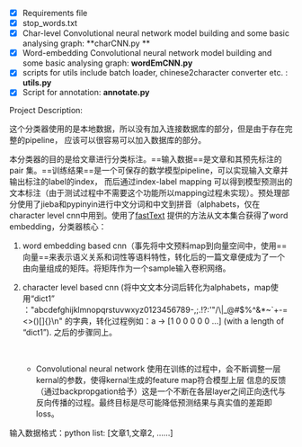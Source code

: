 - [x] Requirements file
- [x] stop_words.txt
- [x] Char-level Convolutional neural network model building and some basic analysing graph: **charCNN.py **
- [x] Word-embedding Convolutional neural network model building and some basic analysing graph: **wordEmCNN.py**
- [x] scripts for utils include batch loader, chinese2character converter etc. : **utils.py**
- [x] Script for annotation: **annotate.py**

Project Description:

这个分类器使用的是本地数据，所以没有加入连接数据库的部分，但是由于存在完整的pipeline， 应该可以很容易可以加入数据库的部分。



本分类器的目的是给文章进行分类标注。==输入数据==是文章和其预先标注的pair 集。==训练结果==是一个可保存的数学模型pipeline，可以实现输入文章并输出标注的label的index， 而后通过index-label mapping 可以得到模型预测出的文本标注（由于测试过程中不需要这个功能所以mapping过程未实现）。预处理部分使用了jieba和pypinyin进行中文分词和中文到拼音（alphabets，仅在character level cnn中用到。使用了[fastText](https://research.fb.com/fasttext/) 提供的方法从文本集合获得了word embedding，分类器核心：

1. word embedding based cnn（事先将中文预料map到向量空间中，使用==向量==来表示语义关系和词性等语料特性，转化后的一篇文章便成为了一个由向量组成的矩阵。将矩阵作为一个sample输入卷积网络。

2. character level based cnn (将中文文本分词后转化为alphabets，map使用“dict1” ："abcdefghijklmnopqrstuvwxyz0123456789-,;.!?:'\"/\\|_@#$%^&*~`+-=<>()[]{}\n" 的字典，转化过程例如：a -> [1 0 0 0 0 0 …] (with a length of “dict1”). 之后的步骤同上。

   ​

   * Convolutional neural network 使用在训练的过程中，会不断调整一层kernal的参数，使得kernal生成的feature map符合模型上层 信息的反馈（通过backpropgation给予）这是一个不断在各层layer之间正向迭代与反向传播的过程。最终目标是尽可能降低预测结果与真实值的差距即loss。

输入数据格式：python list: [文章1,文章2, ……] 

